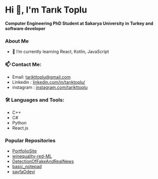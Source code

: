 # Hi 👋, I'm Tarık Toplu

**Computer Engineering PhD Student at Sakarya University in Turkey and software developer**

### About Me
- 🌱 I’m currently learning React, Kotlin, JavaScript

### 📫 Contact Me:
- Email: tarikttoplu@gmail.com
- Linkedin : [linkedin.com/in/tarıktoplu/](https://www.linkedin.com/in/tariktoplu/)
- instagram : [instagram.com/tarikttoplu](https://www.instagram.com/tarikttoplu/)

### 🛠️ Languages and Tools:
- C++
- C#
- Python
- React.js
  
### Popular Repositories
- [PortfolioSite](https://github.com/tariktoplu/PortfolioSite)
- [winequality-red-ML](https://github.com/tariktoplu/winequality-red-ML)
- [DetectionOfFakeAndRealNews](https://github.com/tariktoplu/DetectionOfFakeAndRealNews)
- [basic_notepad](https://github.com/tariktoplu/basic_notepad)
- [sayfaOdevi](https://github.com/tariktoplu/sayfaOdevi)
